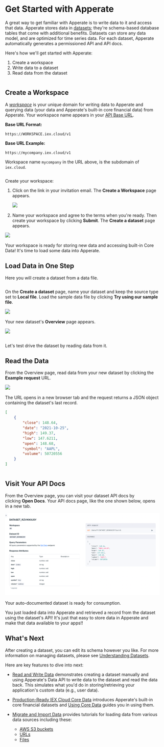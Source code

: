 # Get Started with Apperate

A great way to get familiar with Apperate is to write data to it and access that data. Apperate stores data in [datasets](../reference/glossary.md#dataset); they're schema-based database tables that come with additional benefits. Datasets can store any data model, and are optimized for time series data. For each dataset, Apperate automatically generates a permissioned API and API docs.

Here's how we'll get started with Apperate:

1. Create a workspace
1. Write data to a dataset
1. Read data from the dataset

``` {attention} If you don't already have an **IEX Cloud Apperate account**, create one [here](https://iexcloud.io/cloud-login#/register).
```

## Create a Workspace

A [*workspace*](../reference/glossary.md#workspace) is your unique domain for writing data to Apperate and querying data (your data and Apperate's built-in core financial data) from Apperate. Your workspace name appears in your [API Base URL](../interacting-with-your-data/apperate-api-basics.md).

**Base URL Format:**

```
https://WORKSPACE.iex.cloud/v1
```

**Base URL Example:**

```
https://mycompany.iex.cloud/v1
```

Workspace name `mycompany` in the URL above, is the subdomain of `iex.cloud`.

``` {important} The workspace name is permanent, so make sure to name it exactly how you want it.
```

Create your workspace:

1. Click on the link in your invitation email. The **Create a Workspace** page appears.

    ![](./getting-started-with-apperate/create-a-workspace.png)

1. Name your workspace and agree to the terms when you're ready. Then create your workspace by clicking **Submit**. The **Create a dataset** page appears.

![](./getting-started-with-apperate/create-a-dataset.png)

Your workspace is ready for storing new data and accessing built-in Core Data! It's time to load some data into Apperate.

## Load Data in One Step

Here you will create a dataset from a data file.

``` {note} If you're not already in the **Create a dataset** page, click **Create a dataset** at the top right of the console. 
```

On the **Create a dataset** page, name your dataset and keep the source type set to **Local file**. Load the sample data file by clicking **Try using our sample file**.

![](./getting-started-with-apperate/try-our-sample-file.png)

Your new dataset's **Overview** page appears.

![](./getting-started-with-apperate/sample-dataset-overview.png)

``` {seealso} For **Overview** page details, see [Dataset Overview Page](../reference/dataset-overview-page.md) reference.
```

Let's test drive the dataset by reading data from it.

## Read the Data

From the Overview page, read data from your new dataset by clicking the **Example request** URL.

![](./getting-started-with-apperate/sample-dataset-example-request.png)

The URL opens in a new browser tab and the request returns a JSON object containing the dataset's last record.

```json
[
    {
        "close": 148.64,
        "date": "2021-10-25",
        "high": 149.37,
        "low": 147.6211,
        "open": 148.68,
        "symbol": "AAPL",
        "volume": 50720556
    }
]
```

``` {tip} The **Example request** URL uses the [Data API](https://iexcloud.io/docs/apperate-apis/data/). You can use the URL as a base on which to query the dataset using other parameters and values. See [Querying Datasets](../interacting-with-your-data/querying-data/querying-datasets.md) for examples.
```

## Visit Your API Docs

From the Overview page, you can visit your dataset API docs by clicking **Open Docs**. Your API docs page, like the one shown below, opens in a new tab.

![](./getting-started-with-apperate/endpoint-api-page.png)

Your auto-documented dataset is ready for consumption.

You just loaded data into Apperate and retrieved a record from the dataset using the dataset's API! It's just that easy to store data in Apperate and make that data available to your apps!!

## What's Next

After creating a dataset, you can edit its schema however you like. For more information on managing datasets, please see [Understanding Datasets](../managing-your-data/understanding-datasets.md).

Here are key features to dive into next:

- [Read and Write Data](./write-and-read-a-record.md) demonstrates creating a dataset manually and using Apperate's Data API to write data to the dataset and read the data back. This simulates what you'd do in storing/retrieving your application's custom data (e.g., user data).

- [Production-Ready IEX Cloud Core Data](./production-ready-core-data.md) introduces Apperate's built-in core financial datasets and [Using Core Data](../using-core-data.md) guides you in using them.

- [Migrate and Import Data](../migrating-and-importing-data.md) provides tutorials for loading data from various data sources including these:

    - [AWS S3 buckets](../migrating-and-importing-data/loading-data-from-aws-s3.md)
    - [URLs](../migrating-and-importing-data/loading-data-from-a-url.md)
    - [Files](../migrating-and-importing-data/loading-data-from-a-file.md)